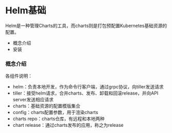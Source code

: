 # Helm基础

Helm是一种管理Charts的工具，而charts则是打包预配置Kubernetes基础资源的配置。

- 概念介绍
- 安装

### 概念介绍


各组件说明：
* helm：负责本地开发，作为命令行客户端，通过grpc协议，向tiller发送请求
* tiller：接受helm请求，合并charts、发布、卸载和回滚release，并向API server发送相应请求
* charts：基础资源的配置模版集合
* config：charts配置参数，用于渲染charts
* charts repo：charts仓库，有远程和本地两种
* chart release：通过charts发布的应用，称之为release
